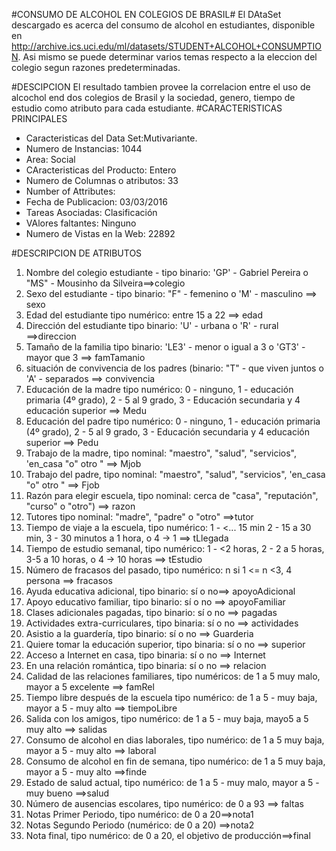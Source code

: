 #CONSUMO DE ALCOHOL EN COLEGIOS DE BRASIL#
El DAtaSet descargado es acerca del consumo de alcohol en estudiantes, disponible en 
http://archive.ics.uci.edu/ml/datasets/STUDENT+ALCOHOL+CONSUMPTION.
Asi mismo se puede determinar varios temas respecto a la eleccion del colegio segun razones predeterminadas.

#DESCIPCION
El resultado tambien provee la correlacion entre el uso de alcochol end dos colegios de Brasil y la sociedad, genero, tiempo de estudio como atributo para cada estudiante.
#CARACTERISTICAS PRINCIPALES

* Caracteristicas del Data Set:Mutivariante.
* Numero de Instancias: 1044
* Area: Social
* CAracteristicas del Producto: Entero
* Numero de Columnas o atributos: 33
* Number of Attributes:
* Fecha de Publicacion: 03/03/2016 
* Tareas Asociadas: Clasificación
* VAlores faltantes: Ninguno
* Numero de Vistas en la Web: 22892

#DESCRIPCION DE ATRIBUTOS

1. Nombre del colegio estudiante - tipo binario: 'GP' - Gabriel Pereira o "MS" - Mousinho da Silveira==>colegio
2. Sexo del estudiante - tipo binario: "F" - femenino o 'M' - masculino ==> sexo
3. Edad del estudiante  tipo numérico: entre 15 a 22 ==> edad
4. Dirección del estudiante  tipo binario: 'U' - urbana o 'R' - rural ==>direccion
5. Tamaño de la familia  tipo binario: 'LE3' - menor o igual a 3 o 'GT3' - mayor que 3 ==> famTamanio
6. situación de convivencia de los padres (binario: "T" - que viven juntos o 'A' - separados ==> convivencia
7. Educación de la madre tipo numérico: 0 - ninguno, 1 - educación primaria (4º grado), 2 - 5 al 9 grado, 3 - Educación secundaria y 4 educación superior ==> Medu
8. Educación del padre tipo numérico: 0 - ninguno, 1 - educación primaria (4º grado), 2 - 5 al 9 grado, 3 - Educación secundaria y 4 educación superior ==> Pedu
9. Trabajo de la madre, tipo nominal: "maestro", "salud", "servicios", 'en_casa "o" otro " ==> Mjob
10. Trabajo del padre, tipo nominal: "maestro", "salud", "servicios", 'en_casa "o" otro " ==> Fjob
11. Razón para elegir escuela, tipo nominal: cerca de "casa", "reputación", "curso" o "otro") ==> razon
12. Tutores tipo nominal: "madre", "padre" o "otro" ==>tutor
13. Tiempo de viaje a la escuela, tipo numérico: 1 - <... 15 min 2 - 15 a 30 min, 3 - 30 minutos a 1 hora, o 4 -> 1 ==> tLlegada
14. Tiempo de estudio semanal, tipo numérico: 1 - <2 horas, 2 - 2 a 5 horas, 3-5 a 10 horas, o 4 -> 10 horas ==> tEstudio
15. Número de fracasos del pasado, tipo numérico: n si 1 <= n <3, 4 persona ==> fracasos
16. Ayuda educativa adicional, tipo binario: sí o no==> apoyoAdicional
17. Apoyo educativo familiar, tipo binario: sí o no ==> apoyoFamiliar
18. Clases adicionales pagadas, tipo binario: sí o no ==> pagadas
19. Actividades extra-curriculares, tipo binaria: sí o no ==> actividades
20. Asistio a la guardería, tipo binario: sí o no ==> Guarderia
21. Quiere tomar la educación superior, tipo binaria: sí o no ==> superior
22. Acceso a Internet en casa, tipo binaria: sí o no ==> Internet
23. En una relación romántica, tipo binaria: sí o no ==> relacion
24. Calidad de las relaciones familiares, tipo numéricos: de 1 a 5 muy malo, mayor a 5 excelente ==> famRel
25. Tiempo libre después de la escuela tipo numérico: de 1 a 5 - muy baja, mayor a 5 - muy alto ==> tiempoLibre
26. Salida con los amigos, tipo numérico: de 1 a 5 - muy baja, mayo5 a 5 muy alto ==> salidas
27. Consumo de alcohol en dias laborales, tipo numérico: de 1 a 5 muy baja, mayor a 5 - muy alto ==> laboral
28. Consumo de alcohol en fin de semana, tipo numérico: de 1 a 5 muy baja, mayor a 5 - muy alto ==>finde
29. Estado de salud actual, tipo numérico: de 1 a 5 - muy malo, mayor a 5 - muy bueno ==>salud
30. Número de ausencias escolares, tipo numérico: de 0 a 93 ==> faltas
31. Notas Primer Periodo, tipo numérico: de 0 a 20==>nota1
32. Notas Segundo Periodo (numérico: de 0 a 20) ==>nota2
33. Nota final, tipo numérico: de 0 a 20, el objetivo de producción==>final 

